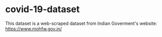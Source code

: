 # covid-19-dataset
This dataset is a web-scraped dataset from Indian Goverment's website: https://www.mohfw.gov.in/
